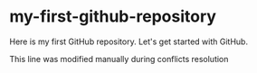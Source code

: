 # my-first-github-repository
Here is my first GitHub repository.  Let's get started with GitHub.

This line was modified manually during conflicts resolution